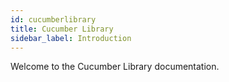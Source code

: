 ```yaml
---
id: cucumberlibrary
title: Cucumber Library
sidebar_label: Introduction
---
```


Welcome to the Cucumber Library documentation.
